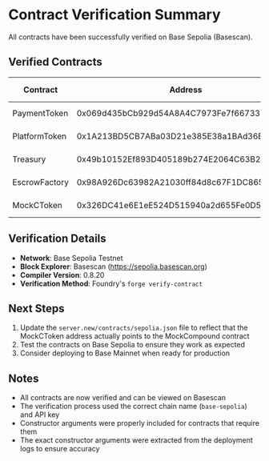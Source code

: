 # Contract Verification Summary

All contracts have been successfully verified on Base Sepolia (Basescan).

## Verified Contracts

| Contract      | Address                                    | Verification URL                                                                                    |
| ------------- | ------------------------------------------ | --------------------------------------------------------------------------------------------------- |
| PaymentToken  | 0x069d435bCb929d54A8A4C7973Fe7f66733726599 | [View on Basescan](https://sepolia.basescan.org/address/0x069d435bcb929d54a8a4c7973fe7f66733726599) |
| PlatformToken | 0x1A213BD5CB7ABa03D21e385E38a1BAd36B0C8b65 | [View on Basescan](https://sepolia.basescan.org/address/0x1a213bd5cb7aba03d21e385e38a1bad36b0c8b65) |
| Treasury      | 0x49b10152Ef893D405189b274E2064C63B2EF8C23 | [View on Basescan](https://sepolia.basescan.org/address/0x49b10152ef893d405189b274e2064c63b2ef8c23) |
| EscrowFactory | 0x98A926Dc63982A21030ff84d8c67F1DC865D8c1a | [View on Basescan](https://sepolia.basescan.org/address/0x98a926dc63982a21030ff84d8c67f1dc865d8c1a) |
| MockCToken    | 0x326DC41e6E1eE524D515940a2d655Fe0D5103A0a | [View on Basescan](https://sepolia.basescan.org/address/0x326dc41e6e1ee524d515940a2d655fe0d5103a0a) |

## Verification Details

- **Network**: Base Sepolia Testnet
- **Block Explorer**: Basescan (https://sepolia.basescan.org)
- **Compiler Version**: 0.8.20
- **Verification Method**: Foundry's `forge verify-contract`

## Next Steps

1. Update the `server.new/contracts/sepolia.json` file to reflect that the MockCToken address actually points to the MockCompound contract
2. Test the contracts on Base Sepolia to ensure they work as expected
3. Consider deploying to Base Mainnet when ready for production

## Notes

- All contracts are now verified and can be viewed on Basescan
- The verification process used the correct chain name (`base-sepolia`) and API key
- Constructor arguments were properly included for contracts that require them
- The exact constructor arguments were extracted from the deployment logs to ensure accuracy

